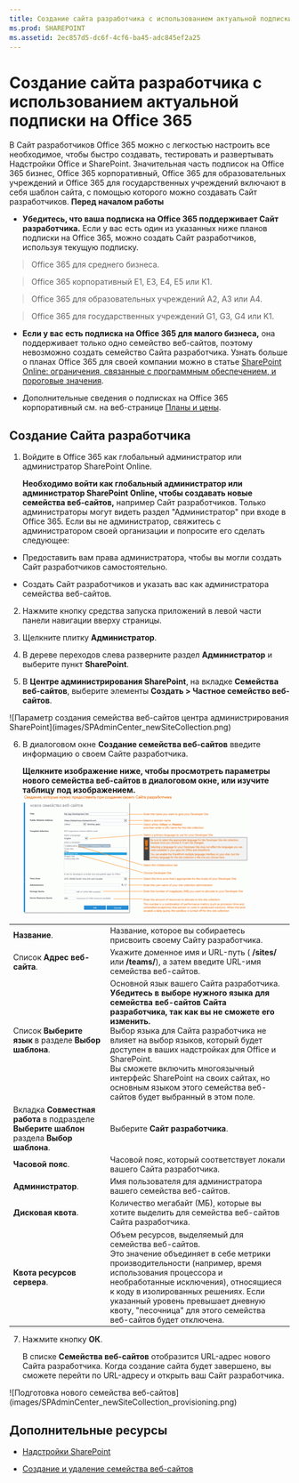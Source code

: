 ```yaml
---
title: Создание сайта разработчика с использованием актуальной подписки на Office 365
ms.prod: SHAREPOINT
ms.assetid: 2ec857d5-dc6f-4cf6-ba45-adc845ef2a25
---
```



# Создание сайта разработчика с использованием актуальной подписки на Office 365
В Сайт разработчиков Office 365 можно с легкостью настроить все необходимое, чтобы быстро создавать, тестировать и развертывать Надстройки Office и SharePoint. Значительная часть подписок на Office 365 бизнес, Office 365 корпоративный, Office 365 для образовательных учреждений и Office 365 для государственных учреждений включают в себя шаблон сайта, с помощью которого можно создавать Сайт разработчиков.
 **Перед началом работы**
  
    
    


- **Убедитесь, что ваша подписка на Office 365 поддерживает Сайт разработчика.** Если у вас есть один из указанных ниже планов подписки на Office 365, можно создать Сайт разработчиков, используя текущую подписку.
    

  
    
    
> Office 365 для среднего бизнеса.
    
  

  
    
    
> Office 365 корпоративный E1, E3, E4, E5 или K1.
    
  

  
    
    
> Office 365 для образовательных учреждений A2, A3 или A4.
    
  

  
    
    
> Office 365 для государственных учреждений G1, G3, G4 или K1.
    
  
- **Если у вас есть подписка на Office 365 для малого бизнеса,** она поддерживает только одно семейство веб-сайтов, поэтому невозможно создать семейство Сайта разработчика. Узнать больше о планах Office 365 для своей компании можно в статье [SharePoint Online: ограничения, связанные с программным обеспечением, и пороговые значения](http://office.microsoft.com/ru-ru/office365-sharepoint-online-enterprise-help/sharepoint-online-software-boundaries-and-limits-HA102694293.aspx).
    
  
- Дополнительные сведения о подписках на Office 365 корпоративный см. на веб-странице  [Планы и цены](http://products.office.com/ru-ru/business/office-365-enterprise-e1-business-software).
    
  

## Создание Сайта разработчика
<a name="bk_createdevsite"> </a>


1. Войдите в Office 365 как глобальный администратор или администратор SharePoint Online.
    
    **Необходимо войти как глобальный администратор или администратор SharePoint Online, чтобы создавать новые семейства веб-сайтов,** например Сайт разработчиков. Только администраторы могут видеть раздел "Администратор" при входе в Office 365. Если вы не администратор, свяжитесь с администратором своей организации и попросите его сделать следующее:
    
  - Предоставить вам права администратора, чтобы вы могли создать Сайт разработчиков самостоятельно.
    
  
  - Создать Сайт разработчиков и указать вас как администратора семейства веб-сайтов.
    
  
2. Нажмите кнопку средства запуска приложений в левой части панели навигации вверху страницы.
    
  
3. Щелкните плитку **Администратор**.
    
  
4. В дереве переходов слева разверните раздел **Администратор** и выберите пункт **SharePoint**.
    
  
5. В **Центре администрирования SharePoint**, на вкладке **Семейства веб-сайтов**, выберите элементы **Создать > Частное семейство веб-сайтов**.
    
!\[Параметр создания семейства веб-сайтов центра администрирования SharePoint](images/SPAdminCenter_newSiteCollection.png)
  

  

  
6. В диалоговом окне **Создание семейства веб-сайтов** введите информацию о своем Сайте разработчика.
    
    **Щелкните изображение ниже, чтобы просмотреть параметры нового семейства веб-сайтов в диалоговом окне, или изучите таблицу под изображением.**
     [![Щелкните, чтобы отобразить дополнительные параметры семейства веб-сайтов](images/SPAdminCenter_newSiteCollection_options_ZoomIt.gif)](http://go.microsoft.com/fwlink/?LinkId=400960)

|||
|:-----|:-----|
|**Название**. <br/> |Название, которое вы собираетесь присвоить своему Сайту разработчика.  <br/> |
|Список **Адрес веб-сайта**. <br/> |Укажите доменное имя и URL-путь ( **/sites/** или **/teams/**), а затем введите URL-имя семейства веб-сайтов.  <br/> |
|Список **Выберите язык** в разделе **Выбор шаблона**. <br/> |Основной язык вашего Сайта разработчика.  <br/> **Убедитесь в выборе нужного языка для семейства веб-сайтов Сайта разработчика, так как вы не сможете его изменить.** <br/> Выбор языка для Сайта разработчика не влияет на выбор языков, который будет доступен в ваших надстройках для Office и SharePoint.  <br/> Вы сможете включить многоязычный интерфейс SharePoint на своих сайтах, но основным языком этого семейства веб-сайтов будет выбранный в этом поле.  <br/> |
|Вкладка **Совместная работа** в подразделе **Выберите шаблон** раздела **Выбор шаблона**.  <br/> |Выберите **Сайт разработчика**.  <br/> |
|**Часовой пояс**.  <br/> |Часовой пояс, который соответствует локали вашего Сайта разработчика.  <br/> |
|**Администратор**.  <br/> |Имя пользователя для администратора вашего семейства веб-сайтов.  <br/> |
|**Дисковая квота**.  <br/> |Количество мегабайт (МБ), которые вы хотите выделить для семейства веб-сайтов Сайта разработчика.  <br/> |
|**Квота ресурсов сервера**.  <br/> |Объем ресурсов, выделяемый для семейства веб-сайтов.  <br/> Это значение объединяет в себе метрики производительности (например, время использования процессора и необработанные исключения), относящиеся к коду в изолированных решениях. Если указанный уровень превышает дневную квоту, "песочница" для этого семейства веб-сайтов будет отключена.  <br/> |
   
7. Нажмите кнопку **ОК**.
    
    В списке **Семейства веб-сайтов** отобразится URL-адрес нового Сайта разработчика. Когда создание сайта будет завершено, вы сможете перейти по URL-адресу и открыть ваш Сайт разработчика.
    
!\[Подготовка нового семейства веб-сайтов](images/SPAdminCenter_newSiteCollection_provisioning.png)
  

  

  

## Дополнительные ресурсы
<a name="bk_addresources"> </a>


-  [Надстройки SharePoint](sharepoint-add-ins.md)
    
  
-  [Создание и удаление семейства веб-сайтов](http://office.microsoft.com/ru-ru/office365-sharepoint-online-enterprise-help/create-or-delete-a-site-collection-HA102772354.aspx?CTT=1)
    
  

